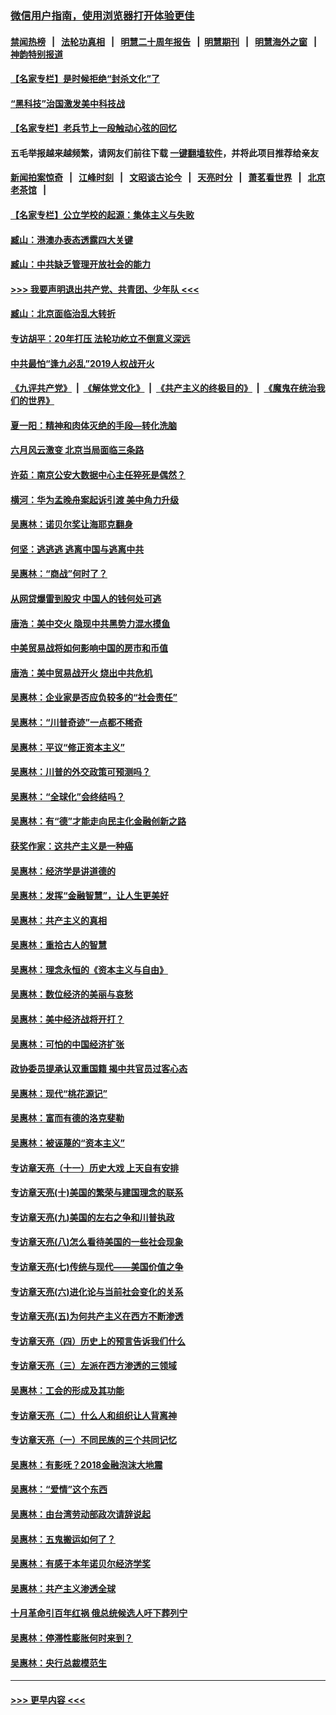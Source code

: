 ### [微信用户指南，使用浏览器打开体验更佳](https://github.com/gfw-breaker/banned-news1/blob/master/indexes/wechat-guide.md?t=0)
#### [禁闻热榜](热点新闻.md?t=0)  &nbsp;&nbsp;|&nbsp;&nbsp; [法轮功真相](https://github.com/gfw-breaker/truth/blob/master/README.md?t=0) &nbsp;&nbsp;|&nbsp;&nbsp; [明慧二十周年报告](https://github.com/gfw-breaker/mh-reports/blob/master/README.md?t=0) &nbsp;&nbsp;|&nbsp;&nbsp;[明慧期刊](https://github.com/gfw-breaker/mh-qikan) &nbsp;&nbsp;|&nbsp;&nbsp; [明慧海外之窗](https://github.com/gfw-breaker/mh-news/blob/master/README.md?t=0) &nbsp;&nbsp;|&nbsp;&nbsp; [神韵特别报道](https://github.com/gfw-breaker/mh-news/blob/master/shenyun.md?t=0)
#### [【名家专栏】是时候拒绝“封杀文化”了](../pages/nsc423/n11814093.md?t=02162022) 
#### [“黑科技”治国激发美中科技战](../pages/nsc423/n11638056.md?t=02162022) 
#### [【名家专栏】老兵节上一段触动心弦的回忆](../pages/nsc423/n11646016.md?t=02162022) 
#### 五毛举报越来越频繁，请网友们前往下载 [一键翻墙软件](https://github.com/gfw-breaker/ssr-accounts)，并将此项目推荐给亲友
#### [新闻拍案惊奇](https://github.com/gfw-breaker/banned-news1/blob/master/pages/link4.md) &nbsp;&nbsp;|&nbsp;&nbsp; [江峰时刻](https://github.com/gfw-breaker/banned-news1/blob/master/pages/link4.md) &nbsp;&nbsp;|&nbsp;&nbsp; [文昭谈古论今](https://github.com/gfw-breaker/banned-news1/blob/master/pages/link4.md) &nbsp;&nbsp;|&nbsp;&nbsp; [天亮时分](https://github.com/gfw-breaker/banned-news1/blob/master/pages/link4.md) &nbsp;&nbsp;|&nbsp;&nbsp; [萧茗看世界](https://github.com/gfw-breaker/banned-news1/blob/master/pages/link4.md) &nbsp;&nbsp;|&nbsp;&nbsp; [北京老茶馆](https://github.com/gfw-breaker/banned-news1/blob/master/pages/link4.md) &nbsp;&nbsp;|&nbsp;&nbsp; 
#### [【名家专栏】公立学校的起源：集体主义与失败](../pages/nsc423/n11601833.md?t=02162022) 
#### [臧山：港澳办表态透露四大关键](../pages/nsc423/n11421628.md?t=02162022) 
#### [臧山：中共缺乏管理开放社会的能力](../pages/nsc423/n11407457.md?t=02162022) 
#### [>>> 我要声明退出共产党、共青团、少年队 <<<](https://github.com/begood0513/goodnews/blob/master/quit/letter.md) 
#### [臧山：北京面临治乱大转折](../pages/nsc423/n11406895.md?t=02162022) 
#### [专访胡平：20年打压 法轮功屹立不倒意义深远](../pages/nsc423/n11398800.md?t=02162022) 
#### [中共最怕“逢九必乱”2019人权战开火](../pages/nsc423/n11385248.md?t=02162022) 
#### [《九评共产党》](https://github.com/begood0513/9ping.md/blob/master/README.md) &nbsp;|&nbsp; [《解体党文化》](../../../../jtdwh.md/blob/master/README.md)  &nbsp;|&nbsp; [《共产主义的终极目的》](../../../../gczydzjmd.md/blob/master/README.md) &nbsp;|&nbsp; [《魔鬼在统治我们的世界》](../../../../mgztzwmdsj.md/blob/master/README.md) 
#### [夏一阳：精神和肉体灭绝的手段—转化洗脑](../pages/nsc423/n11368250.md?t=02162022) 
#### [六月风云激变 北京当局面临三条路](../pages/nsc423/n11313668.md?t=02162022) 
#### [许茹：南京公安大数据中心主任猝死是偶然？](../pages/nsc423/n11064744.md?t=02162022) 
#### [横河：华为孟晚舟案起诉引渡 美中角力升级](../pages/nsc423/n11027230.md?t=02162022) 
#### [吴惠林：诺贝尔奖让海耶克翻身](../pages/nsc423/n10890049.md?t=02162022) 
#### [何坚：逃逃逃 逃离中国与逃离中共](../pages/nsc423/n10592891.md?t=02162022) 
#### [吴惠林：“商战”何时了？](../pages/nsc423/n10573558.md?t=02162022) 
#### [从网贷爆雷到股灾 中国人的钱何处可逃](../pages/nsc423/n10572800.md?t=02162022) 
#### [唐浩：美中交火 隐现中共黑势力混水摸鱼](../pages/nsc423/n10544040.md?t=02162022) 
#### [中美贸易战将如何影响中国的房市和币值](../pages/nsc423/n10543697.md?t=02162022) 
#### [唐浩：美中贸易战开火 烧出中共危机](../pages/nsc423/n10540126.md?t=02162022) 
#### [吴惠林：企业家是否应负较多的“社会责任”](../pages/nsc423/n10535022.md?t=02162022) 
#### [吴惠林：“川普奇迹”一点都不稀奇](../pages/nsc423/n10512808.md?t=02162022) 
#### [吴惠林：平议“修正资本主义”](../pages/nsc423/n10495724.md?t=02162022) 
#### [吴惠林：川普的外交政策可预测吗？](../pages/nsc423/n10462387.md?t=02162022) 
#### [吴惠林：“全球化”会终结吗？](../pages/nsc423/n10452838.md?t=02162022) 
#### [吴惠林：有“德”才能走向民主化金融创新之路](../pages/nsc423/n10432292.md?t=02162022) 
#### [获奖作家：这共产主义是一种癌](../pages/nsc423/n10431541.md?t=02162022) 
#### [吴惠林：经济学是讲道德的](../pages/nsc423/n10398014.md?t=02162022) 
#### [吴惠林：发挥“金融智慧”，让人生更美好](../pages/nsc423/n10375019.md?t=02162022) 
#### [吴惠林：共产主义的真相](../pages/nsc423/n10351394.md?t=02162022) 
#### [吴惠林：重拾古人的智慧](../pages/nsc423/n10337691.md?t=02162022) 
#### [吴惠林：理念永恒的《资本主义与自由》](../pages/nsc423/n10316274.md?t=02162022) 
#### [吴惠林：数位经济的美丽与哀愁](../pages/nsc423/n10292946.md?t=02162022) 
#### [吴惠林：美中经济战将开打？](../pages/nsc423/n10258825.md?t=02162022) 
#### [吴惠林：可怕的中国经济扩张](../pages/nsc423/n10219147.md?t=02162022) 
#### [政协委员提承认双重国籍 揭中共官员过客心态](../pages/nsc423/n10208809.md?t=02162022) 
#### [吴惠林：现代“桃花源记”](../pages/nsc423/n10185234.md?t=02162022) 
#### [吴惠林：富而有德的洛克斐勒](../pages/nsc423/n10142264.md?t=02162022) 
#### [吴惠林：被诬蔑的“资本主义”](../pages/nsc423/n10124816.md?t=02162022) 
#### [专访章天亮（十一）历史大戏 上天自有安排](../pages/nsc423/n10094905.md?t=02162022) 
#### [专访章天亮(十)美国的繁荣与建国理念的联系](../pages/nsc423/n10094899.md?t=02162022) 
#### [专访章天亮(九)美国的左右之争和川普执政](../pages/nsc423/n10094889.md?t=02162022) 
#### [专访章天亮(八)怎么看待美国的一些社会现象](../pages/nsc423/n10094857.md?t=02162022) 
#### [专访章天亮(七)传统与现代——美国价值之争](../pages/nsc423/n10093140.md?t=02162022) 
#### [专访章天亮(六)进化论与当前社会变化的关系](../pages/nsc423/n10092036.md?t=02162022) 
#### [专访章天亮(五)为何共产主义在西方不断渗透](../pages/nsc423/n10083620.md?t=02162022) 
#### [专访章天亮（四）历史上的预言告诉我们什么](../pages/nsc423/n10083606.md?t=02162022) 
#### [专访章天亮（三）左派在西方渗透的三领域](../pages/nsc423/n10081115.md?t=02162022) 
#### [吴惠林：工会的形成及其功能](../pages/nsc423/n10080633.md?t=02162022) 
#### [专访章天亮（二）什么人和组织让人背离神](../pages/nsc423/n10076637.md?t=02162022) 
#### [专访章天亮（一）不同民族的三个共同记忆](../pages/nsc423/n10074188.md?t=02162022) 
#### [吴惠林：有影呒？2018金融泡沫大地震](../pages/nsc423/n10040534.md?t=02162022) 
#### [吴惠林：“爱情”这个东西](../pages/nsc423/n10019423.md?t=02162022) 
#### [吴惠林：由台湾劳动部政次请辞说起](../pages/nsc423/n9979679.md?t=02162022) 
#### [吴惠林：五鬼搬运如何了？](../pages/nsc423/n9925338.md?t=02162022) 
#### [吴惠林：有感于本年诺贝尔经济学奖](../pages/nsc423/n9871883.md?t=02162022) 
#### [吴惠林：共产主义渗透全球](../pages/nsc423/n9812748.md?t=02162022) 
#### [十月革命引百年红祸 俄总统候选人吁下葬列宁](../pages/nsc423/n9810182.md?t=02162022) 
#### [吴惠林：停滞性膨胀何时来到？](../pages/nsc423/n9764136.md?t=02162022) 
#### [吴惠林：央行总裁模范生](../pages/nsc423/n9728134.md?t=02162022) 

----
#### [ >>> 更早内容 <<< ](../indexes/nsc423-earlier.md)
